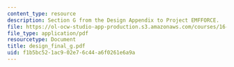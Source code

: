 ```yaml
---
content_type: resource
description: Section G from the Design Appendix to Project EMFFORCE.
file: https://ol-ocw-studio-app-production.s3.amazonaws.com/courses/16-83x-space-systems-engineering-spring-2002-spring-2003/f1b5bc521ac902e76c44a6f0261e6a9a_design_final_g.pdf
file_type: application/pdf
resourcetype: Document
title: design_final_g.pdf
uid: f1b5bc52-1ac9-02e7-6c44-a6f0261e6a9a
---
```

